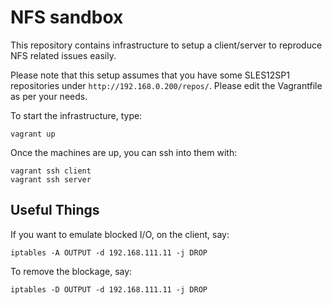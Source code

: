 # NFS sandbox

This repository contains infrastructure to setup a client/server to reproduce
NFS related issues easily.

Please note that this setup assumes that you have some SLES12SP1 repositories
under `http://192.168.0.200/repos/`. Please edit the Vagrantfile as per your
needs.

To start the infrastructure, type:

    vagrant up

Once the machines are up, you can ssh into them with:

    vagrant ssh client
    vagrant ssh server

## Useful Things

If you want to emulate blocked I/O, on the client, say:

    iptables -A OUTPUT -d 192.168.111.11 -j DROP

To remove the blockage, say:

    iptables -D OUTPUT -d 192.168.111.11 -j DROP
